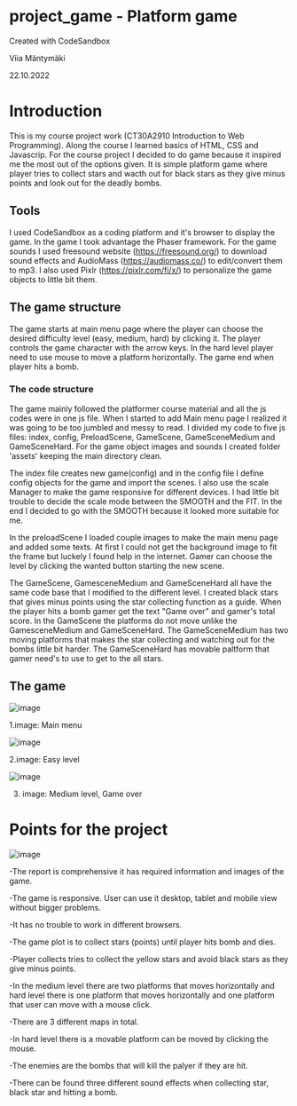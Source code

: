# project_game - Platform game
Created with CodeSandbox

Viia Mäntymäki

22.10.2022

# Introduction
This is my course project work (CT30A2910 Introduction to Web Programming). Along the course I learned basics of HTML, CSS and Javascrip. For the course project I decided to do game because it inspired me the most out of the options given. It is simple platform game where player tries to collect stars and wacth out for black stars as they give minus points and look out for the deadly bombs.

## Tools
I used CodeSandbox as a coding platform and it's browser to display the game. In the game I took advantage the Phaser framework. For the game sounds I used freesound website (https://freesound.org/) to download sound effects and AudioMass (https://audiomass.co/) to edit/convert them to mp3. I also used Pixlr (https://pixlr.com/fi/x/) to personalize the game objects to little bit them.

## The game structure
The game starts at main menu page where the player can choose the desired difficulty level (easy, medium, hard) by clicking it. The player controls the game character with the arrow keys. In the hard level player need to use mouse to move a platform horizontally. The game end when player hits a bomb. 

### The code structure
The game mainly followed the platformer course material and all the js codes were in one js file. When I started to add Main menu page I realized it was going to be too jumbled and messy to read. I divided my code to five js files: index, config, PreloadScene, GameScene, GameSceneMedium and GameSceneHard. For the game object images and sounds I created folder 'assets' keeping the main directory clean.

The index file creates new game(config) and in the config file I define config objects for the game and import the scenes. I also use the scale Manager to make the game responsive for different devices. I had little bit trouble to decide the scale mode between the SMOOTH and the FIT. In the end I decided to go with the SMOOTH because it looked more suitable for me. 

In the preloadScene I loaded couple images to make the main menu page and added some texts. At first I could not get the background image to fit the frame but luckely I found help in the internet. Gamer can choose the level by clicking the wanted button starting the new scene. 

The GameScene, GamesceneMedium and GameSceneHard all have the same code base that I modified to the different level. I created black stars that gives minus points using the star collecting function as a guide. When the player hits a bomb gamer get the text "Game over" and gamer's total score. In the GameScene the platforms do not move unlike the GamesceneMedium and GameSceneHard. The GameSceneMedium has two moving platforms that makes the star collecting and watching out for the bombs little bit harder. The GameSceneHard has movable paltform that gamer need's to use to get to the all stars.



## The game

![image](https://user-images.githubusercontent.com/87257685/197357773-498cca7d-aa67-4180-992a-920bb7711315.png)

1.image: Main menu

![image](https://user-images.githubusercontent.com/87257685/197357802-4eb8b6b3-e0a5-4531-aa8c-2166b7886c49.png)

2.image: Easy level

![image](https://user-images.githubusercontent.com/87257685/197357879-1e0795f2-c626-4203-8a3e-1c2afa5a8be8.png)

3. image: Medium level, Game over








# Points for the project
![image](https://user-images.githubusercontent.com/87257685/197349706-f2eb5d06-b5fc-4315-8a23-06ce60ac9c66.png)

-The report is comprehensive it has required information and images of the game.

-The game is responsive. User can use it desktop, tablet and mobile view without bigger problems.

-It has no trouble to work in different browsers.

-The game plot is to collect stars (points) until player hits bomb and dies.

-Player collects tries to collect the yellow stars and avoid black stars as they give minus points.

-In the medium level there are two platforms that moves horizontally and hard level there is one platform that moves horizontally and one platform that user can move with a mouse click.

-There are 3 different maps in total.

-In hard level there is a movable platform can be moved by clicking the mouse.

-The enemies are the bombs that will kill the palyer if they are hit.

-There can be found three different sound effects when collecting star, black star and hitting a bomb.
